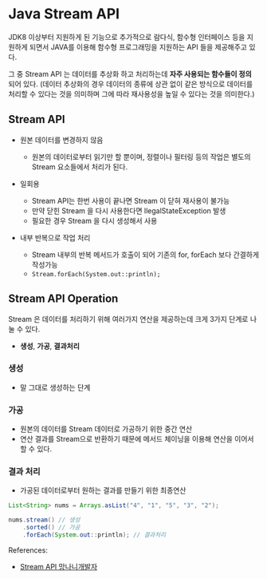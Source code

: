 # Java Stream API

JDK8 이상부터 지원하게 된 기능으로 추가적으로 람다식, 함수형 인터페이스 등을 지원하게 되면서 JAVA를 이용해 함수형 프로그래밍을 지원하는 API 들을 제공해주고 있다.

그 중 Stream API 는 데이터를 추상화 하고 처리하는데 **자주 사용되는 함수들이 정의** 되어 있다. (데이터 추상화의 경우 데이터의 종류에 상관 없이 같은 방식으로 데이터를 처리할 수 있다는 것을 의미하며 그에 따라 재사용성을 높일 수 있다는 것을 의미한다.)

## Stream API

* 원본 데이터를 변경하지 않음

  * 원본의 데이터로부터 읽기만 할 뿐이며, 정렬이나 필터링 등의 작업은 별도의 Stream 요소들에서 처리가 된다.

* 일회용

  * Stream API는 한번 사용이 끝나면 Stream 이 닫혀 재사용이 불가능
  * 만약 닫힌 Stream 을 다시 사용한다면 llegalStateException 발생
  * 필요한 경우 Stream 을 다시 생성해서 사용

* 내부 반복으로 작업 처리

  * Stream 내부의 반복 메서드가 호출이 되어 기존의 for, forEach 보다 간결하게 작성가능
  * `Stream.forEach(System.out::println);`

  

## Stream API Operation

Stream 은 데이터를 처리하기 위해 여러가지 연산을 제공하는데 크게 3가지 단계로 나눌 수 있다.

* **생성**, **가공**, **결과처리**



### 생성

* 말 그대로 생성하는 단계

### 가공

* 원본의 데이터를 Stream 데이터로 가공하기 위한 중간 연산
* 연산 결과를 Stream으로 반환하기 때문에 메서드 체이닝을 이용해 연산을 이어서 할 수 있다.

### 결과 처리

* 가공된 데이터로부터 원하는 결과를 만들기 위한 최종연산

```java
List<String> nums = Arrays.asList("4", "1", "5", "3", "2");

nums.stream() // 생성
    .sorted() // 가공
    .forEach(System.out::println); // 결과처리
```





References:

* [Stream API 망나니개발자](https://mangkyu.tistory.com/112?category=872426)